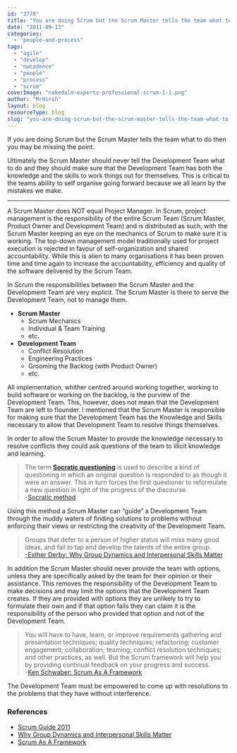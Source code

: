 ```yaml
---
id: "3778"
title: "You are doing Scrum but the Scrum Master tells the team what to do!"
date: "2011-09-13"
categories:
  - "people-and-process"
tags:
  - "agile"
  - "develop"
  - "nwcadence"
  - "people"
  - "process"
  - "scrum"
coverImage: "nakedalm-experts-professional-scrum-1-1.png"
author: "MrHinsh"
layout: blog
resourceType: blog
slug: "you-are-doing-scrum-but-the-scrum-master-tells-the-team-what-to-do"
---
```


If you are doing Scrum but the Scrum Master tells the team what to do then you may be missing the point.

Ultimately the Scrum Master should never tell the Development Team what to do and they should make sure that the Development Team has both the knowledge and the skills to work things out for themselves. This is critical to the teams ability to self organise going forward because we all learn by the mistakes we make.

---

A Scrum Master does NOT equal Project Manager. In Scrum, project management is the responsibility of the entire Scrum Team (Scrum Master, Product Owner and Development Team) and is distributed as such, with the Scrum Master keeping an eye on the mechanics of Scrum to make sure it is working. The top-down management model traditionally used for project execution is rejected in favour of self-organization and shared accountability. While this is alien to many organisations it has been proven time and time again to increase the accountability, efficiency and quality of the software delivered by the Scrum Team.

In Scrum the responsibilities between the Scrum Master and the Development Team are very explicit. The Scrum Master is there to serve the Development Team, not to manage them.

- **Scrum Master**
  - Scrum Mechanics
  - Individual & Team Training
  - etc.
- **Development Team**
  - Conflict Resolution
  - Engineering Practices
  - Grooming the Backlog (with Product Owner)
  - etc.

All implementation, whither centred around working together, working to build software or working on the backlog, is the purview of the Development Team. This, however, does not mean that the Development Team are left to flounder. I mentioned that the Scrum Master is responsible for making sure that the Development Team has the Knowledge and Skills necessary to allow that Development Team to resolve things themselves.

In order to allow the Scrum Master to provide the knowledge necessary to resolve conflicts they could ask questions of the team to illicit knowledge and learning.

> The term **[Socratic questioning](http://en.wikipedia.org/wiki/Socratic_questioning)** is used to describe a kind of questioning in which an original question is responded to as though it were an answer. This in turn forces the first questioner to reformulate a new question in light of the progress of the discourse.  
> \-[Socratic method](http://en.wikipedia.org/wiki/Socratic_method)

Using this method a Scrum Master can “guide” a Development Team through the muddy waters of finding solutions to problems without enforcing their views or restricting the creativity of the Development Team.

> Groups that defer to a person of higher status will miss many good ideas, and fail to tap and develop the talents of the entire group.  
> [\-Esther Derby: Why Group Dynamics and Interpersonal Skills Matter](http://www.estherderby.com/weblog/2009/07/why-group-dynamics-and-interpersonal.html)

In addition the Scrum Master should never provide the team with options, unless they are specifically asked by the team for their opinion or their assistance. This removes the responsibility of the Development Team to make decisions and may limit the options that the Development Team creates. If they are provided with options they are unlikely to try to formulate their own and if that option fails they can claim it is the responsibility of the person who provided that option and not of the Development Team.

> You will have to have, learn, or improve requirements gathering and presentation techniques; quality techniques; refactoring; customer engagement; collaboration; teaming; conflict resolution techniques; and other practices, as well. But the Scrum framework will help you by providing continual feedback on your progress and success.  
> \-[Ken Schwaber: Scrum As A Framework](http://kenschwaber.wordpress.com/2010/09/08/scrum-as-a-framework/)

The Development Team must be empowered to come up with resolutions to the problems that they have without interference.

### References

- [Scrum Guide 2011](http://www.scrum.org/scrumguides)
- [Why Group Dynamics and Interpersonal Skills Matter](http://www.estherderby.com/weblog/2009/07/why-group-dynamics-and-interpersonal.html)
- [Scrum As A Framework](http://kenschwaber.wordpress.com/2010/09/08/scrum-as-a-framework/)
